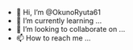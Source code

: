 - 👋 Hi, I’m @OkunoRyuta61
- 🌱 I’m currently learning ...
- 💞️ I’m looking to collaborate on ...
- 📫 How to reach me ...

<!---
OkunoRyuta61/OkunoRyuta61 is a ✨ special ✨ repository because its `README.md` (this file) appears on your GitHub profile.
You can click the Preview link to take a look at your changes.
--->
